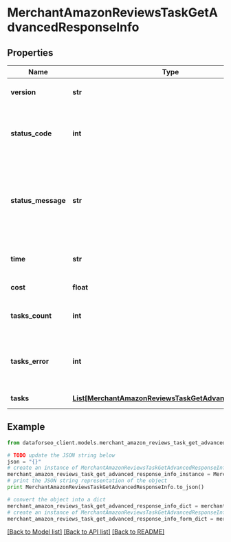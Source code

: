 # MerchantAmazonReviewsTaskGetAdvancedResponseInfo


## Properties

Name | Type | Description | Notes
------------ | ------------- | ------------- | -------------
**version** | **str** | the current version of the API | [optional] 
**status_code** | **int** | general status code you can find the full list of the response codes here | [optional] 
**status_message** | **str** | general informational message you can find the full list of general informational messages here | [optional] 
**time** | **str** | total execution time, seconds | [optional] 
**cost** | **float** | total tasks cost, USD | [optional] 
**tasks_count** | **int** | the number of tasks in the tasks array | [optional] 
**tasks_error** | **int** | the number of tasks in the tasks array returned with an error | [optional] 
**tasks** | [**List[MerchantAmazonReviewsTaskGetAdvancedTaskInfo]**](MerchantAmazonReviewsTaskGetAdvancedTaskInfo.md) | array of tasks | [optional] 

## Example

```python
from dataforseo_client.models.merchant_amazon_reviews_task_get_advanced_response_info import MerchantAmazonReviewsTaskGetAdvancedResponseInfo

# TODO update the JSON string below
json = "{}"
# create an instance of MerchantAmazonReviewsTaskGetAdvancedResponseInfo from a JSON string
merchant_amazon_reviews_task_get_advanced_response_info_instance = MerchantAmazonReviewsTaskGetAdvancedResponseInfo.from_json(json)
# print the JSON string representation of the object
print MerchantAmazonReviewsTaskGetAdvancedResponseInfo.to_json()

# convert the object into a dict
merchant_amazon_reviews_task_get_advanced_response_info_dict = merchant_amazon_reviews_task_get_advanced_response_info_instance.to_dict()
# create an instance of MerchantAmazonReviewsTaskGetAdvancedResponseInfo from a dict
merchant_amazon_reviews_task_get_advanced_response_info_form_dict = merchant_amazon_reviews_task_get_advanced_response_info.from_dict(merchant_amazon_reviews_task_get_advanced_response_info_dict)
```
[[Back to Model list]](../README.md#documentation-for-models) [[Back to API list]](../README.md#documentation-for-api-endpoints) [[Back to README]](../README.md)


